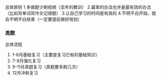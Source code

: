 总体原则
1.多做题少刷视频（去年的教训）
2.最笨的办法也许是最有效的办法（比如背单词背作文记错题）
3.让自己学习的时间是有效的
4.不明不白开始，就会不明不白结束（一定要提前做好规划）

### 高数

总体流程
1. 1-6月基础复习（主要是复习已有的基础知识）
2. 7-8月强化复习
3. 9-11月真题复习（真题要多刷几次）
4. 12月冲刺复习



